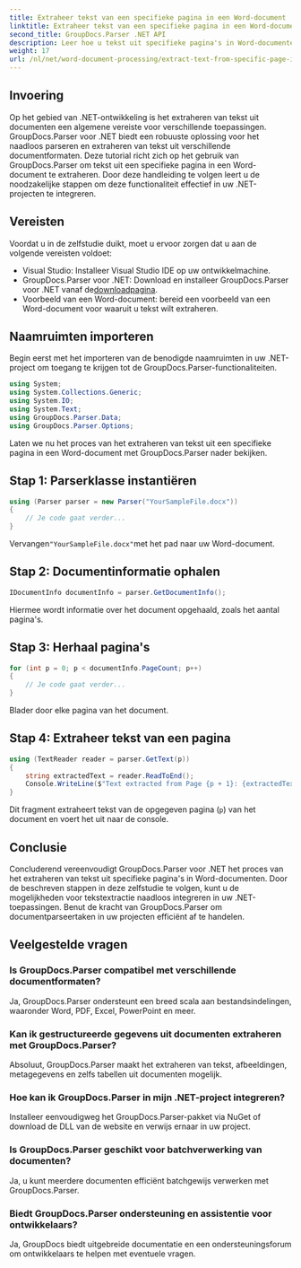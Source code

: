 ```yaml
---
title: Extraheer tekst van een specifieke pagina in een Word-document
linktitle: Extraheer tekst van een specifieke pagina in een Word-document
second_title: GroupDocs.Parser .NET API
description: Leer hoe u tekst uit specifieke pagina's in Word-documenten kunt extraheren met GroupDocs.Parser voor .NET. Integreer mogelijkheden voor tekstextractie in uw .NET.
weight: 17
url: /nl/net/word-document-processing/extract-text-from-specific-page-in-word-document/
---
```

## Invoering
Op het gebied van .NET-ontwikkeling is het extraheren van tekst uit documenten een algemene vereiste voor verschillende toepassingen. GroupDocs.Parser voor .NET biedt een robuuste oplossing voor het naadloos parseren en extraheren van tekst uit verschillende documentformaten. Deze tutorial richt zich op het gebruik van GroupDocs.Parser om tekst uit een specifieke pagina in een Word-document te extraheren. Door deze handleiding te volgen leert u de noodzakelijke stappen om deze functionaliteit effectief in uw .NET-projecten te integreren.
## Vereisten
Voordat u in de zelfstudie duikt, moet u ervoor zorgen dat u aan de volgende vereisten voldoet:
- Visual Studio: Installeer Visual Studio IDE op uw ontwikkelmachine.
-  GroupDocs.Parser voor .NET: Download en installeer GroupDocs.Parser voor .NET vanaf de[downloadpagina](https://releases.groupdocs.com/parser/net/).
- Voorbeeld van een Word-document: bereid een voorbeeld van een Word-document voor waaruit u tekst wilt extraheren.

## Naamruimten importeren
Begin eerst met het importeren van de benodigde naamruimten in uw .NET-project om toegang te krijgen tot de GroupDocs.Parser-functionaliteiten.
```csharp
using System;
using System.Collections.Generic;
using System.IO;
using System.Text;
using GroupDocs.Parser.Data;
using GroupDocs.Parser.Options;
```

Laten we nu het proces van het extraheren van tekst uit een specifieke pagina in een Word-document met GroupDocs.Parser nader bekijken.
## Stap 1: Parserklasse instantiëren
```csharp
using (Parser parser = new Parser("YourSampleFile.docx"))
{
    // Je code gaat verder...
}
```
 Vervangen`"YourSampleFile.docx"`met het pad naar uw Word-document.
## Stap 2: Documentinformatie ophalen
```csharp
IDocumentInfo documentInfo = parser.GetDocumentInfo();
```
Hiermee wordt informatie over het document opgehaald, zoals het aantal pagina's.
## Stap 3: Herhaal pagina's
```csharp
for (int p = 0; p < documentInfo.PageCount; p++)
{
    // Je code gaat verder...
}
```
Blader door elke pagina van het document.
## Stap 4: Extraheer tekst van een pagina
```csharp
using (TextReader reader = parser.GetText(p))
{
    string extractedText = reader.ReadToEnd();
    Console.WriteLine($"Text extracted from Page {p + 1}: {extractedText}");
}
```
Dit fragment extraheert tekst van de opgegeven pagina (`p`) van het document en voert het uit naar de console.

## Conclusie
Concluderend vereenvoudigt GroupDocs.Parser voor .NET het proces van het extraheren van tekst uit specifieke pagina's in Word-documenten. Door de beschreven stappen in deze zelfstudie te volgen, kunt u de mogelijkheden voor tekstextractie naadloos integreren in uw .NET-toepassingen. Benut de kracht van GroupDocs.Parser om documentparseertaken in uw projecten efficiënt af te handelen.

## Veelgestelde vragen
### Is GroupDocs.Parser compatibel met verschillende documentformaten?
Ja, GroupDocs.Parser ondersteunt een breed scala aan bestandsindelingen, waaronder Word, PDF, Excel, PowerPoint en meer.
### Kan ik gestructureerde gegevens uit documenten extraheren met GroupDocs.Parser?
Absoluut, GroupDocs.Parser maakt het extraheren van tekst, afbeeldingen, metagegevens en zelfs tabellen uit documenten mogelijk.
### Hoe kan ik GroupDocs.Parser in mijn .NET-project integreren?
Installeer eenvoudigweg het GroupDocs.Parser-pakket via NuGet of download de DLL van de website en verwijs ernaar in uw project.
### Is GroupDocs.Parser geschikt voor batchverwerking van documenten?
Ja, u kunt meerdere documenten efficiënt batchgewijs verwerken met GroupDocs.Parser.
### Biedt GroupDocs.Parser ondersteuning en assistentie voor ontwikkelaars?
Ja, GroupDocs biedt uitgebreide documentatie en een ondersteuningsforum om ontwikkelaars te helpen met eventuele vragen.